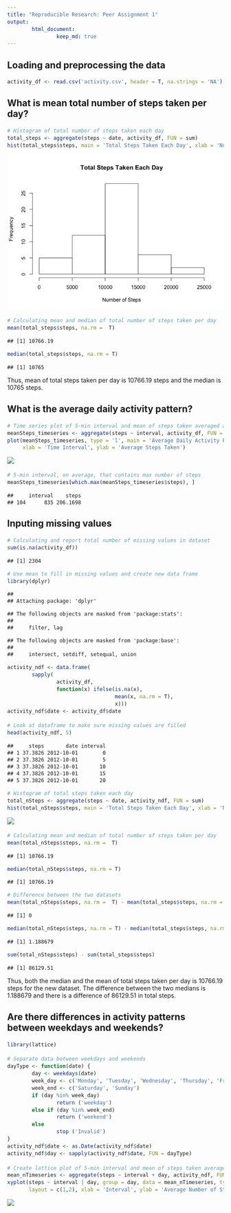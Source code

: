 ```yaml
---
title: "Reproducible Research: Peer Assignment 1"
output: 
        html_document:
                keep_md: true
---
```




## Loading and preprocessing the data

```r
activity_df <- read.csv('activity.csv', header = T, na.strings = 'NA')
```

## What is mean total number of steps taken per day?

```r
# Histogram of total number of steps taken each day 
total_steps <- aggregate(steps ~ date, activity_df, FUN = sum)
hist(total_steps$steps, main = 'Total Steps Taken Each Day', xlab = 'Number of Steps')
```

![](figures/unnamed-chunk-2-1.png)<!-- -->

```r
# Calculating mean and median of total number of steps taken per day 
mean(total_steps$steps, na.rm =  T)
```

```
## [1] 10766.19
```

```r
median(total_steps$steps, na.rm = T)
```

```
## [1] 10765
```
Thus, mean of total steps taken per day is 10766.19 steps and the median is 10765 steps.

## What is the average daily activity pattern?

```r
# Time series plot of 5-min interval and mean of steps taken averaged across all days
meanSteps_timeseries <- aggregate(steps ~ interval, activity_df, FUN = mean)
plot(meanSteps_timeseries, type = 'l', main = 'Average Daily Activity Pattern', 
     xlab = 'Time Interval', ylab = 'Average Steps Taken')
```

![](PA1_template_files/figure-html/unnamed-chunk-3-1.png)<!-- -->

```r
# 5-min interval, on average, that contains max number of steps
meanSteps_timeseries[which.max(meanSteps_timeseries$steps), ]
```

```
##     interval    steps
## 104      835 206.1698
```

## Inputing missing values

```r
# Calculating and report total number of missing values in dataset
sum(is.na(activity_df))
```

```
## [1] 2304
```

```r
# Use mean to fill in missing values and create new data frame
library(dplyr)
```

```
## 
## Attaching package: 'dplyr'
```

```
## The following objects are masked from 'package:stats':
## 
##     filter, lag
```

```
## The following objects are masked from 'package:base':
## 
##     intersect, setdiff, setequal, union
```

```r
activity_ndf <- data.frame(
        sapply(
                activity_df,
                function(x) ifelse(is.na(x),
                                   mean(x, na.rm = T),
                                   x)))
activity_ndf$date <- activity_df$date

# Look at dataframe to make sure missing values are filled 
head(activity_ndf, 5)
```

```
##     steps       date interval
## 1 37.3826 2012-10-01        0
## 2 37.3826 2012-10-01        5
## 3 37.3826 2012-10-01       10
## 4 37.3826 2012-10-01       15
## 5 37.3826 2012-10-01       20
```

```r
# Histogram of total steps taken each day
total_nSteps <- aggregate(steps ~ date, activity_ndf, FUN = sum)
hist(total_nSteps$steps, main = 'Total Steps Taken Each Day', xlab = 'Number of Steps')
```

![](PA1_template_files/figure-html/unnamed-chunk-4-1.png)<!-- -->

```r
# Calculating mean and median of total number of steps taken per day 
mean(total_nSteps$steps, na.rm =  T)
```

```
## [1] 10766.19
```

```r
median(total_nSteps$steps, na.rm = T)
```

```
## [1] 10766.19
```

```r
# Difference between the two datasets
mean(total_nSteps$steps, na.rm =  T) - mean(total_steps$steps, na.rm =  T)
```

```
## [1] 0
```

```r
median(total_nSteps$steps, na.rm = T) - median(total_steps$steps, na.rm = T)
```

```
## [1] 1.188679
```

```r
sum(total_nSteps$steps) - sum(total_steps$steps)
```

```
## [1] 86129.51
```
Thus, both the median and the mean of total steps taken per day is 10766.19 steps for the new dataset. 
The difference between the two medians is 1.188679 and there is a difference of 86129.51 in total steps.

## Are there differences in activity patterns between weekdays and weekends?

```r
library(lattice)

# Separate data between weekdays and weekends
dayType <- function(date) {
        day <- weekdays(date)
        week_day <- c('Monday', 'Tuesday', 'Wednesday', 'Thursday', 'Friday')
        week_end <- c('Saturday', 'Sunday')
        if (day %in% week_day)
                return ('weekday')
        else if (day %in% week_end)
                return ('weekend')
        else
                stop ('Invalid')
}
activity_ndf$date <- as.Date(activity_ndf$date)
activity_ndf$day <- sapply(activity_ndf$date, FUN = dayType)

# Create lattice plot of 5-min interval and mean of steps taken averaged across all days
mean_nTimeseries <- aggregate(steps ~ interval + day, activity_ndf, FUN = mean)
xyplot(steps ~ interval | day, group = day, data = mean_nTimeseries, type = 'l',
       layout = c(1,2), xlab = 'Interval', ylab = 'Average Number of Steps')
```

![](PA1_template_files/figure-html/unnamed-chunk-5-1.png)<!-- -->







